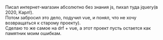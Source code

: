 Писал интернет-магазин абсолютно без знания js, пихал туда jquery(в 2020, Карл!).   
Потом забросил это дело, подучил vue, и понял, что не хочу возвращаться к старому проекту).  
Сделаю то же самое на drf + vue, а этот проект пусть остается как памятник моим ошибкам.
